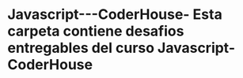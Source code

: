 # Javascript---CoderHouse- Esta carpeta contiene desafios entregables del curso Javascript-CoderHouse
